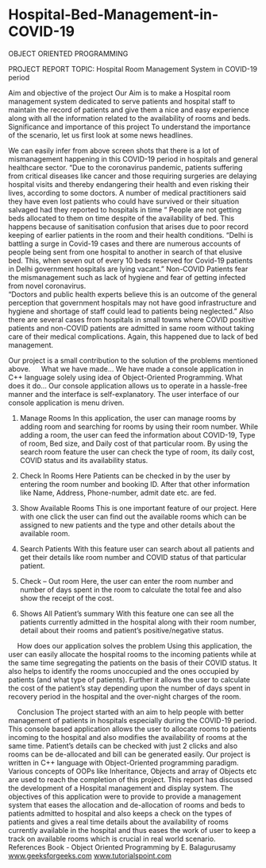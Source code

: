 # Hospital-Bed-Management-in-COVID-19

OBJECT ORIENTED PROGRAMMING

PROJECT REPORT
TOPIC:  Hospital Room Management System in COVID-19 period

Aim and objective of the project
Our Aim is to make a Hospital room management system dedicated to serve patients and hospital staff to maintain the record of patients and give them a nice and easy experience along with all the information related to the availability of rooms and beds.
Significance and importance of this project
To understand the importance of the scenario, let us first look at some news headlines. 


 
 

 

 
We can easily infer from above screen shots that there is a lot of mismanagement happening in this COVID-19 period in hospitals and general healthcare sector.
“Due to the coronavirus pandemic, patients suffering from critical diseases like cancer and those requiring surgeries are delaying hospital visits and thereby endangering their health and even risking their lives, according to some doctors.
A number of medical practitioners said they have even lost patients who could have survived or their situation salvaged had they reported to hospitals in time “
People are not getting beds allocated to them on time despite of the availability of bed. This happens because of sanitisation confusion that arises due to poor record keeping of earlier patients in the room and their health conditions. 
 “Delhi is battling a surge in Covid-19 cases and there are numerous accounts of people being sent from one hospital to another in search of that elusive bed. This, when seven out of every 10 beds reserved for Covid-19 patients in Delhi government hospitals are lying vacant.”
Non-COVID Patients fear the mismanagement such as lack of hygiene and fear of getting infected from novel coronavirus.  
“Doctors and public health experts believe this is an outcome of the general perception that government hospitals may not have good infrastructure and hygiene and shortage of staff could lead to patients being neglected.”
Also there are several cases from hospitals in small towns where COVID positive patients and non-COVID patients are admitted in same room without taking care of their medical complications. Again,  this happened due to lack of bed management. 

Our project is a small contribution to the solution of the problems mentioned above. 
 
What we have made…
We have made a console application in C++ language solely using idea of Object-Oriented Programming. 
What does it do…
Our console application allows us to operate in a hassle-free manner and the interface is self-explanatory. 
The user interface of our console application is menu driven. 
1.  Manage Rooms
In this application, the user can manage rooms by adding room and searching for rooms by using their room number. While adding a room, the user can feed the information about COVID-19, Type of room, Bed size, and Daily cost of that particular room. By using the search room feature the user can check the type of room, its daily cost, COVID status and its availability status. 
 

2. Check In Rooms
Here Patients can be checked in by the user by entering the room number and booking ID. After that other information like Name, Address, Phone-number, admit date etc. are fed.
 
3.  Show Available Rooms
This is one important feature of our project. Here with one click the user can find out the available rooms which can be assigned to new patients and the type and other details about the available room.
 
4. Search Patients
With this feature user can search about all patients and get their details like room number and COVID status of that particular patient. 
 
5. Check – Out room
Here, the user can enter the room number and number of days spent in the room to calculate the total fee and also show the receipt of the cost.
 

6. Shows All Patient’s summary
With this feature one can see all the patients currently admitted in the hospital along with their room number, detail about their rooms and patient’s positive/negative status. 
 




 
 
How does our application solves the problem
Using this application, the user can easily allocate the hospital rooms to the incoming patients while at the same time segregating the patients on the basis of their COVID status. It also helps to identify the rooms unoccupied and the ones occupied by patients (and what type of patients).
Further it allows the user to calculate the cost of the patient’s stay depending upon the number of days spent in recovery period in the hospital and the over-night charges of the room. 




  
 
Conclusion 
The project started with an aim to help people with better management of patients in hospitals especially during the COVID-19 period. This console based application allows the user to allocate rooms to patients incoming to the hospital and also modifies the availability of rooms at the same time. Patient’s details can be checked with just 2 clicks and also rooms can be de-allocated and bill can be generated easily. Our project is written in C++ language with Object-Oriented programming paradigm. Various concepts of OOPs like Inheritance, Objects and array of Objects etc are used to reach the completion of this project.
This report has discussed the development of a Hospital management and display system. The objectives of this application were to provide to provide a management system that eases the allocation and de-allocation of rooms and beds to patients admitted to hospital and also keeps a check on the types of patients and gives a real time details about the availability of rooms currently available in the hospital and thus eases the work of user to keep a track on available rooms which is crucial in real world scenario.
 
References
Book - Object Oriented Programming by E. Balagurusamy
www.geeksforgeeks.com
www.tutorialspoint.com

